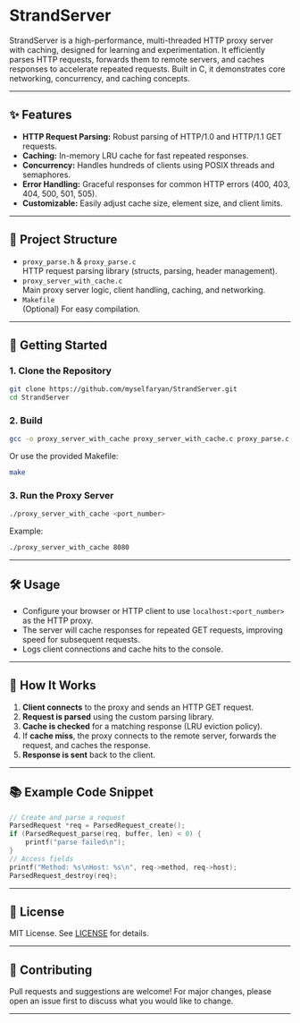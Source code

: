 # StrandServer

StrandServer is a high-performance, multi-threaded HTTP proxy server with caching, designed for learning and experimentation. It efficiently parses HTTP requests, forwards them to remote servers, and caches responses to accelerate repeated requests. Built in C, it demonstrates core networking, concurrency, and caching concepts.

---

## ✨ Features

- **HTTP Request Parsing:** Robust parsing of HTTP/1.0 and HTTP/1.1 GET requests.
- **Caching:** In-memory LRU cache for fast repeated responses.
- **Concurrency:** Handles hundreds of clients using POSIX threads and semaphores.
- **Error Handling:** Graceful responses for common HTTP errors (400, 403, 404, 500, 501, 505).
- **Customizable:** Easily adjust cache size, element size, and client limits.

---

## 📁 Project Structure

- `proxy_parse.h` & `proxy_parse.c`  
  HTTP request parsing library (structs, parsing, header management).
- `proxy_server_with_cache.c`  
  Main proxy server logic, client handling, caching, and networking.
- `Makefile`  
  (Optional) For easy compilation.

---

## 🚀 Getting Started

### 1. Clone the Repository

```sh
git clone https://github.com/myselfaryan/StrandServer.git
cd StrandServer
```

### 2. Build

```sh
gcc -o proxy_server_with_cache proxy_server_with_cache.c proxy_parse.c -lpthread
```

Or use the provided Makefile:

```sh
make
```

### 3. Run the Proxy Server

```sh
./proxy_server_with_cache <port_number>
```

Example:

```sh
./proxy_server_with_cache 8080
```

---

## 🛠️ Usage

- Configure your browser or HTTP client to use `localhost:<port_number>` as the HTTP proxy.
- The server will cache responses for repeated GET requests, improving speed for subsequent requests.
- Logs client connections and cache hits to the console.

---

## 🧩 How It Works

1. **Client connects** to the proxy and sends an HTTP GET request.
2. **Request is parsed** using the custom parsing library.
3. **Cache is checked** for a matching response (LRU eviction policy).
4. If **cache miss**, the proxy connects to the remote server, forwards the request, and caches the response.
5. **Response is sent** back to the client.

---

## 📚 Example Code Snippet

```c
// Create and parse a request
ParsedRequest *req = ParsedRequest_create();
if (ParsedRequest_parse(req, buffer, len) < 0) {
    printf("parse failed\n");
}
// Access fields
printf("Method: %s\nHost: %s\n", req->method, req->host);
ParsedRequest_destroy(req);
```

---

## 📝 License

MIT License. See [LICENSE](LICENSE) for details.

---

## 🤝 Contributing

Pull requests and suggestions are welcome! For major changes, please open an issue first to discuss what you would like to change.

---




